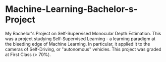 # Machine-Learning-Bachelor-s-Project
My Bachelor's Project on Self-Supervised Monocular Depth Estimation. This was a project studying Self-Supervised Learning - a learning paradigm at the bleeding edge of Machine Learning. In particular, it applied it to the cameras of Self-Driving, or "autonomous" vehicles. This project was graded at First Class (> 70%).
